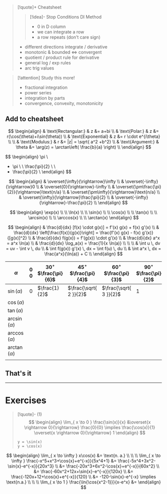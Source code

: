 
> [!quote]+ Cheatsheet
>>[!idea]- Stop Conditions DI Method
>> - $0$ in D column
>> - we can integrate a row
>> - a row repeats (don't care sign)
>
> - different directions integrate / derivative
> - monotonic & bounded $\iff$ convergent
> - quotient / product rule for derivative
> - general log / exp rules
> - arc trig values
>   


>[!attention] Study this more!
> - fractional integration
> - power series
> - integration by parts
> - convergence, convexity, monotonicity



## Add to cheatsheet
$$
\begin{align}
 & \text{Rectangular:} & z &= a+bi \\
 & \text{Polar:} & z &= r(\cos(\theta)+i\sin(\theta)) \\
 & \text{Exponential} & z &= r \cdot e^{i\theta} \\
 \\
& \text{Modulus:} & r &= |z| = \sqrt{ a^2 +b^2}  \\
& \text{Argument:} & \theta &= \arg(z) = \arctan\left( \frac{b}{a} \right) \\ 
\end{align}
$$


$$
\begin{align}
\pi \\
- \pi \\
\\
\frac{\pi}{2} \\
\\
- \frac{\pi}{2} \\
\end{align}
$$

$$
\begin{align}
& \overset{\infty}{\rightarrow}\infty \\
& \overset{-\infty}{\rightarrow}0 \\
& \overset{0}{\rightarrow}-\infty \\
& \overset{\pm\frac{\pi}{2}}{\rightarrow}\text{n/a} \\
& \overset{\pm\infty}{\rightarrow}\text{n/a} \\
& \overset{\infty}{\rightarrow}\frac{\pi}{2} \\
& \overset{-\infty}{\rightarrow}-\frac{\pi}{2} \\
\end{align}
$$

$$
\begin{align}
\exp(x) \\ \\
\ln(x) \\ \\
\sin(x) \\ \\
\cos(x) \\ \\
\tan(x) \\ \\
\arcsin(x) \\ \\
\arccos(x) \\ \\
\arctan(x)
\end{align}
$$

$$
\begin{align}
& \frac{d}{dx} [f(x) \cdot g(x)] = f'(x) g(x) + f(x) g'(x) \\
& \frac{d}{dx} \left[\frac{f(x)}{g(x)}\right] = \frac{f'(x) g(x) - f(x) g'(x)}{[g(x)]^2} \\
& \frac{d}{dx} f(g(x)) = f'(g(x)) \cdot g'(x) \\
& \frac{d}{dx} a^x = a^x \ln(a) \\
& \frac{d}{dx} \log_a(x) = \frac{1}{x \ln(a)} \\
 \\
 \\
& \int u \, dv = uv - \int v \, du \\
& \int f(g(x)) g'(x) \, dx = \int f(u) \, du \\
& \int a^x \, dx = \frac{a^x}{\ln(a)} + C \\
\end{align}
$$



| $\alpha$          | $0$<br>$0$ | $30^\circ$<br>$\frac{\pi}{6}$ | $45^\circ$<br>$\frac{\pi}{4}$ | $60^\circ$<br>$\frac{\pi}{3}$ | $90^\circ$<br>$\frac{\pi}{2}$ | $120^\circ$<br>$\frac{2\pi}{3}$ | $150^\circ$<br>$\frac{5\pi}{6}$ | $180^\circ$<br>$\pi$ | $270^\circ$<br>$\frac{3\pi}{2}$ |     |
| ----------------- | ---------- | ----------------------------- | ----------------------------- | ----------------------------- | ----------------------------- | ------------------------------- | ------------------------------- | -------------------- | ------------------------------- | --- |
| $\sin(\alpha)$    | $0$        | $\frac{1}{2}$                 | $\frac{\sqrt{ 2 }}{2}$        | $\frac{\sqrt{ 3 }}{2}$        | $1$                           | $\frac{\sqrt{ 3 }}{2}$          |                                 |                      |                                 |     |
| $\cos(\alpha)$    |            |                               |                               |                               |                               |                                 |                                 |                      |                                 |     |
| $\tan(\alpha)$    |            |                               |                               |                               |                               |                                 |                                 |                      |                                 |     |
| $\arcsin(\alpha)$ |            |                               |                               |                               |                               |                                 |                                 |                      |                                 |     |
| $\arccos(\alpha)$ |            |                               |                               |                               |                               |                                 |                                 |                      |                                 |     |
| $\arctan(\alpha)$ |            |                               |                               |                               |                               |                                 |                                 |                      |                                 |     |
|                   |            |                               |                               |                               |                               |                                 |                                 |                      |                                 |     |


## That's it




___
# Exercises


>[!quote]- (1)
> $$
> \begin{align}
> \lim_{ x \to 0 } \frac{\sin(x)}{x} &\overset{x \rightarrow 0}{\rightarrow} \frac{0}{0} \implies \frac{\cos(x)}{1} \overset{x \rightarrow 0}{\rightarrow} 1
> \end{align}
> $$
> ```desmos-graph
> y = \sin(x)
> y = \cos(x)
> ```


$$
\begin{align}
\lim_{ x \to \infty } x\cos(x) &= \text{n. a.} \\
 \\
 \\
\lim_{ x \to \infty } \frac{-x^5+x^3+\cos{x}+e^{-x}}{5x^4+1} &= \frac{-5x^4+3x^2-\sin{x}-e^{-x}}{20x^3} \\
&= \frac{-20x^3+6x^2-\cos{x}+e^{-x}}{60x^2} \\
&= \frac{-60x^2+12x+\sin{x}-e^{-x}}{120x} \\
&= \frac{-120x+12+\cos{x}+e^{-x}}{120} \\
&= -120-\sin{x}-e^{-x} \implies \text{n.a.} \\
 \\
 \\
\lim_{ x \to 1 } \frac{\ln{\cos{x^2-1}}}{x-e^x} &= 
\end{align}
$$